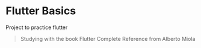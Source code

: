 # Flutter Basics

Project to practice flutter

> Studying with the book Flutter Complete Reference from Alberto Miola
